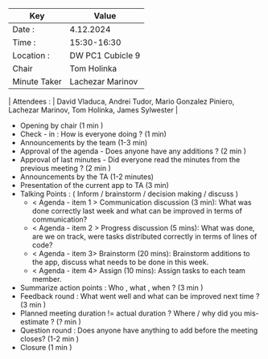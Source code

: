 | Key | Value |
| --- | --- |
| Date : | 4.12.2024 |
| Time : | 15:30-16:30 | 
| Location : | DW PC1 Cubicle 9 |
| Chair | Tom Holinka |
| Minute Taker | Lachezar Marinov |

| Attendees : | David Vladuca, Andrei Tudor, Mario Gonzalez Piniero, Lachezar Marinov, Tom Holinka, James Sylwester |


- Opening by chair (1 min )
- Check - in : How is everyone doing ? (1 min)
- Announcements by the team (1-3 min)
- Approval of the agenda - Does anyone have any additions ? (2 min )
- Approval of last minutes - Did everyone read the minutes from the previous meeting ? (2 min )
- Announcements by the TA (1-2 minutes)
- Presentation of the current app to TA (3 min)
- Talking Points : ( Inform / brainstorm / decision making / discuss )
    - < Agenda - item 1 > Communication discussion (3 min): What was done correctly last week and what can be improved in terms of communication?
    - < Agenda - item 2 > Progress discussion (5 mins): What was done, are we on track, were tasks distributed correctly in terms of lines of code?
    - < Agenda - item 3> Brainstorm (20 mins): Brainstorm additions to the app, discuss what needs to be done in this week.
    - < Agenda - item 4> Assign (10 mins): Assign tasks to each team member.
- Summarize action points : Who , what , when ? (3 min )
- Feedback round : What went well and what can be improved next time ? (3 min )
- Planned meeting duration != actual duration ? Where / why did you mis-estimate ? (? min )
- Question round : Does anyone have anything to add before the meeting closes? (1-2 min )
- Closure (1 min )